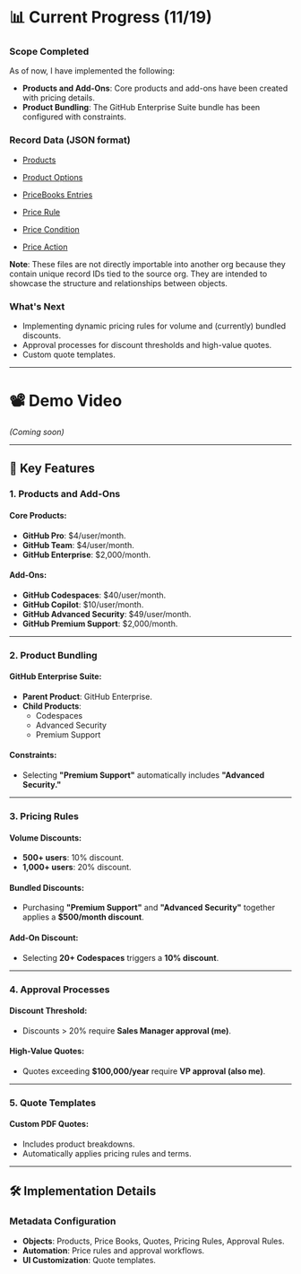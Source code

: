 # 📊 Current Progress (11/19)

### Scope Completed
As of now, I have implemented the following:
- **Products and Add-Ons**: Core products and add-ons have been created with pricing details.
- **Product Bundling**: The GitHub Enterprise Suite bundle has been configured with constraints.

### Record Data (JSON format)

- [Products](./data/Product2.json)
- [Product Options](./data/Product2.json)
- [PriceBooks Entries](./data/PricebookEntry.json)

- [Price Rule](./data/SBQQ__PriceRule__c.json)
- [Price Condition](./data/SBQQ__PriceCondition__c.json)
- [Price Action](./data/SBQQ__PriceAction__c.json)


**Note**: These files are not directly importable into another org because they contain unique record IDs tied to the source org. They are intended to showcase the structure and relationships between objects.

### What's Next
- Implementing dynamic pricing rules for volume and (currently) bundled discounts.
- Approval processes for discount thresholds and high-value quotes.
- Custom quote templates.

---

# 📽️ Demo Video

*(Coming soon)*

---

## 🚀 Key Features

### 1. Products and Add-Ons

#### Core Products:
- **GitHub Pro**: $4/user/month.
- **GitHub Team**: $4/user/month.
- **GitHub Enterprise**: $2,000/month.

#### Add-Ons:
- **GitHub Codespaces**: $40/user/month.
- **GitHub Copilot**: $10/user/month.
- **GitHub Advanced Security**: $49/user/month.
- **GitHub Premium Support**: $2,000/month.

---

### 2. Product Bundling

#### GitHub Enterprise Suite:
- **Parent Product**: GitHub Enterprise.
- **Child Products**:
  - Codespaces
  - Advanced Security
  - Premium Support

#### Constraints:
- Selecting **"Premium Support"** automatically includes **"Advanced Security."**

---

### 3. Pricing Rules

#### Volume Discounts:
- **500+ users**: 10% discount.
- **1,000+ users**: 20% discount.

#### Bundled Discounts:
- Purchasing **"Premium Support"** and **"Advanced Security"** together applies a **$500/month discount**.

#### Add-On Discount:
- Selecting **20+ Codespaces** triggers a **10% discount**.

---

### 4. Approval Processes

#### Discount Threshold:
- Discounts > 20% require **Sales Manager approval (me)**.

#### High-Value Quotes:
- Quotes exceeding **$100,000/year** require **VP approval (also me)**.

---

### 5. Quote Templates

#### Custom PDF Quotes:
- Includes product breakdowns.
- Automatically applies pricing rules and terms.

---

## 🛠️ Implementation Details

### Metadata Configuration

- **Objects**: Products, Price Books, Quotes, Pricing Rules, Approval Rules.
- **Automation**: Price rules and approval workflows.
- **UI Customization**: Quote templates.
